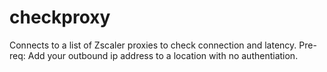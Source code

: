 # checkproxy
Connects to a list of Zscaler proxies to check connection and latency.
Pre-req: Add your outbound ip address to a location with no authentiation.
